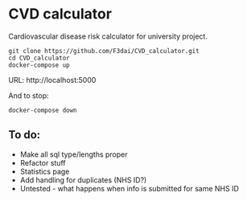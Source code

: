# CVD calculator

Cardiovascular disease risk calculator for university project.

```
git clone https://github.com/F3dai/CVD_calculator.git
cd CVD_calculator
docker-compose up
```

URL: http://localhost:5000

And to stop:

```
docker-compose down
```

## To do: 

 - Make all sql type/lengths proper
 - Refactor stuff
 - Statistics page
 - Add handling for duplicates (NHS ID?)
 - Untested - what happens when info is submitted for same NHS ID
